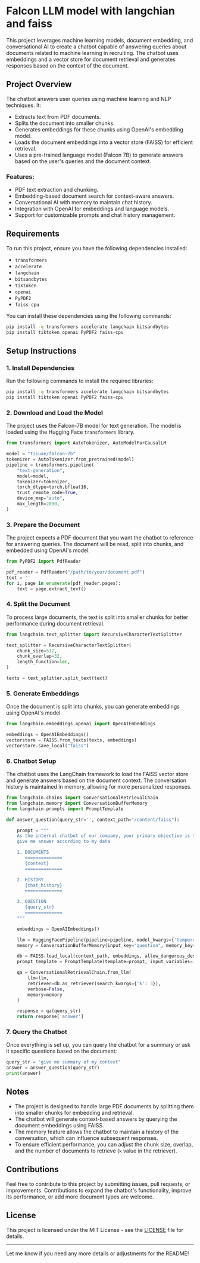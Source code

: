 # Falcon LLM model with langchian and faiss

This project leverages machine learning models, document embedding, and conversational AI to create a chatbot capable of answering queries about documents related to machine learning in recruiting. The chatbot uses embeddings and a vector store for document retrieval and generates responses based on the context of the document.

## Project Overview

The chatbot answers user queries using machine learning and NLP techniques. It:

- Extracts text from PDF documents.
- Splits the document into smaller chunks.
- Generates embeddings for these chunks using OpenAI's embedding model.
- Loads the document embeddings into a vector store (FAISS) for efficient retrieval.
- Uses a pre-trained language model (Falcon 7B) to generate answers based on the user's queries and the document context.

### Features:

- PDF text extraction and chunking.
- Embedding-based document search for context-aware answers.
- Conversational AI with memory to maintain chat history.
- Integration with OpenAI for embeddings and language models.
- Support for customizable prompts and chat history management.

## Requirements

To run this project, ensure you have the following dependencies installed:

- `transformers`
- `accelerate`
- `langchain`
- `bitsandbytes`
- `tiktoken`
- `openai`
- `PyPDF2`
- `faiss-cpu`

You can install these dependencies using the following commands:

```bash
pip install -q transformers accelerate langchain bitsandbytes
pip install tiktoken openai PyPDF2 faiss-cpu
```

## Setup Instructions

### 1. Install Dependencies

Run the following commands to install the required libraries:

```bash
pip install -q transformers accelerate langchain bitsandbytes
pip install tiktoken openai PyPDF2 faiss-cpu
```

### 2. Download and Load the Model

The project uses the Falcon-7B model for text generation. The model is loaded using the Hugging Face `transformers` library.

```python
from transformers import AutoTokenizer, AutoModelForCausalLM

model = "tiiuae/falcon-7b"
tokenizer = AutoTokenizer.from_pretrained(model)
pipeline = transformers.pipeline(
    "text-generation",
    model=model,
    tokenizer=tokenizer,
    torch_dtype=torch.bfloat16,
    trust_remote_code=True,
    device_map="auto",
    max_length=2000,
)
```

### 3. Prepare the Document

The project expects a PDF document that you want the chatbot to reference for answering queries. The document will be read, split into chunks, and embedded using OpenAI's model.

```python
from PyPDF2 import PdfReader

pdf_reader = PdfReader("/path/to/your/document.pdf")
text = ''
for i, page in enumerate(pdf_reader.pages):
    text = page.extract_text()
```

### 4. Split the Document

To process large documents, the text is split into smaller chunks for better performance during document retrieval.

```python
from langchain.text_splitter import RecursiveCharacterTextSplitter

text_splitter = RecursiveCharacterTextSplitter(
    chunk_size=512,
    chunk_overlap=32,
    length_function=len,
)

texts = text_splitter.split_text(text)
```

### 5. Generate Embeddings

Once the document is split into chunks, you can generate embeddings using OpenAI's model.

```python
from langchain.embeddings.openai import OpenAIEmbeddings

embeddings = OpenAIEmbeddings()
vectorstore = FAISS.from_texts(texts, embeddings)
vectorstore.save_local("faiss")
```

### 6. Chatbot Setup

The chatbot uses the LangChain framework to load the FAISS vector store and generate answers based on the document context. The conversation history is maintained in memory, allowing for more personalized responses.

```python
from langchain.chains import ConversationalRetrievalChain
from langchain.memory import ConversationBufferMemory
from langchain.prompts import PromptTemplate

def answer_question(query_str='', context_path="/content/faiss"):

    prompt = """
    As the internal chatbot of our company, your primary objective is to respond to user inquiries effectively.
    give me answer according to my data

    1. DOCUMENTS
       ==============
       {context}
       ==============

    2. HISTORY
       {chat_history}
       ==============

    3. QUESTION
       {query_str}
       ==============
    """

    embeddings = OpenAIEmbeddings()

    llm = HuggingFacePipeline(pipeline=pipeline, model_kwargs={'temperature': 0})
    memory = ConversationBufferMemory(input_key="question", memory_key='chat_history', return_messages=True)

    db = FAISS.load_local(context_path, embeddings, allow_dangerous_deserialization=True)
    prompt_template = PromptTemplate(template=prompt, input_variables=["chat_history", "context", "question"])

    qa = ConversationalRetrievalChain.from_llm(
        llm=llm,
        retriever=db.as_retriever(search_kwargs={'k': 3}),
        verbose=False,
        memory=memory
    )

    response = qa(query_str)
    return response['answer']
```

### 7. Query the Chatbot

Once everything is set up, you can query the chatbot for a summary or ask it specific questions based on the document:

```python
query_str = "give me summary of my context"
answer = answer_question(query_str)
print(answer)
```

## Notes

- The project is designed to handle large PDF documents by splitting them into smaller chunks for embedding and retrieval.
- The chatbot will generate context-based answers by querying the document embeddings using FAISS.
- The memory feature allows the chatbot to maintain a history of the conversation, which can influence subsequent responses.
- To ensure efficient performance, you can adjust the chunk size, overlap, and the number of documents to retrieve (`k` value in the retriever).

## Contributions

Feel free to contribute to this project by submitting issues, pull requests, or improvements. Contributions to expand the chatbot's functionality, improve its performance, or add more document types are welcome.

## License

This project is licensed under the MIT License - see the [LICENSE](LICENSE) file for details.

---

Let me know if you need any more details or adjustments for the README!
